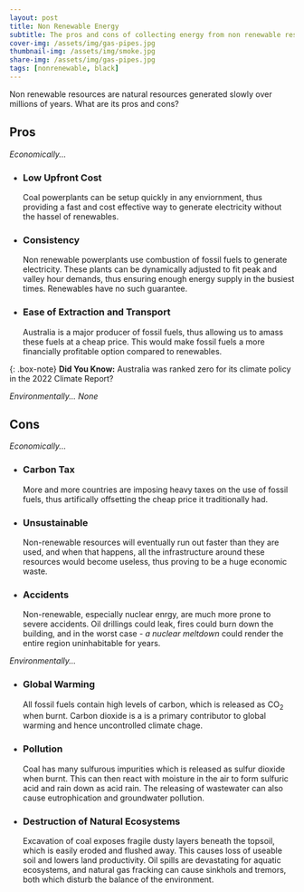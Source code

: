 ```yaml
---
layout: post
title: Non Renewable Energy
subtitle: The pros and cons of collecting energy from non renewable resources
cover-img: /assets/img/gas-pipes.jpg
thumbnail-img: /assets/img/smoke.jpg
share-img: /assets/img/gas-pipes.jpg
tags: [nonrenewable, black]
---
```


Non renewable resources are natural resources generated slowly over millions of years. What are its pros and cons?

## Pros

*Economically...*

- ### Low Upfront Cost

  Coal powerplants can be setup quickly in any enviornment, thus providing a fast and cost effective way to generate electricity without the hassel of renewables.

- ### Consistency

  Non renewable powerplants use combustion of fossil fuels to generate electricity. These plants can be dynamically adjusted to fit peak and valley hour demands, thus ensuring enough energy supply in the busiest times. Renewables have no such guarantee.

- ### Ease of Extraction and Transport

  Australia is a major producer of fossil fuels, thus allowing us to amass these fuels at a cheap price. This would make fossil fuels a more financially profitable option compared to renewables.

{: .box-note}
**Did You Know:** Australia was ranked zero for its climate policy in the 2022 Climate Report?

*Environmentally... None*

## Cons

*Economically...*

- ### Carbon Tax

  More and more countries are imposing heavy taxes on the use of fossil fuels, thus artifically offsetting the cheap price it traditionally had.

- ### Unsustainable

  Non-renewable resources will eventually run out faster than they are used, and when that happens, all the infrastructure around these resources would become useless, thus proving to be a huge economic waste.

- ### Accidents

  Non-renewable, especially nuclear enrgy, are much more prone to severe accidents. Oil drillings could leak, fires could burn down the building, and in the worst case - *a nuclear meltdown* could render the entire region uninhabitable for years.

*Environmentally...*

- ### Global Warming

  All fossil fuels contain high levels of carbon, which is released as CO<sub>2</sub> when burnt. Carbon dioxide is a is a primary contributor to global warming and hence uncontrolled climate chage.

- ### Pollution

  Coal has many sulfurous impurities which is released as sulfur dioxide when burnt. This can then react with moisture in the air to form sulfuric acid and rain down as acid rain. The releasing of wastewater can also cause eutrophication and groundwater pollution.

- ### Destruction of Natural Ecosystems

  Excavation of coal exposes fragile dusty layers beneath the topsoil, which is easily eroded and flushed away. This causes loss of useable soil and lowers land productivity. Oil spills are devastating for aquatic ecosystems, and natural gas fracking can cause sinkhols and tremors, both which disturb the balance of the environment.
